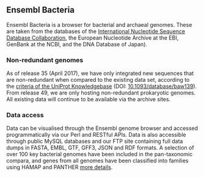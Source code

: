 ## Ensembl Bacteria

Ensembl Bacteria is a browser for bacterial and archaeal genomes. These are taken from the databases of the [International Nucleotide Sequence Database Collaboration](http://www.insdc.org/), the European Nucleotide Archive at the EBI, GenBank at the NCBI, and the DNA Database of Japan).

### Non-redundant genomes

As of release 35 (April 2017), we have only integrated new sequences that are non-redundant when compared to the existing data set, according to the [criteria of the UniProt Knowledgebase](http://http://insideuniprot.blogspot.co.uk/2015_05_01_archive.html) (DOI: [10.1093/database/baw139](https://www.ncbi.nlm.nih.gov/pmc/articles/PMC5199198/)). From release 49, we are only hosting non-redundant prokaryotic genomes. All existing data will continue to be available via the archive sites.

### Data access

Data can be visualised through the Ensembl genome browser and accessed programmatically via our Perl and RESTful APIs. Data is also accessible through public MySQL databases and our FTP site containing full data dumps in FASTA, EMBL, GTF, GFF3, JSON and RDF formats. A selection of over 100 key bacterial genomes have been included in the pan-taxonomic compara, and genes from all genomes have been classified into families using HAMAP and PANTHER [more details](/info/docs/compara/index.html).

